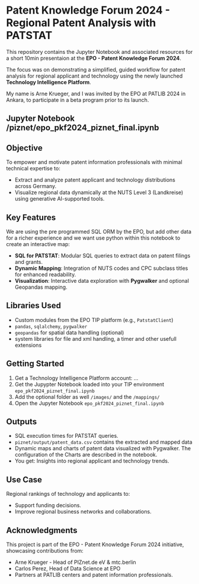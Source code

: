 # Patent Knowledge Forum 2024 - Regional Patent Analysis with PATSTAT

This repository contains the Jupyter Notebook and associated resources for a short 10min presentaion at the **EPO - Patent Knowledge Forum 2024**. 

The focus was on demonstrating a simplified, guided workflow for patent analysis for regional applicant and technology using the newly launched **Technology Intelligence Platform**.

My name is Arne Krueger, and I was invited by the EPO at PATLIB 2024 in Ankara, to participate in a beta program prior to its launch. 

## Jupyter Notebook /piznet/epo_pkf2024_piznet_final.ipynb

## Objective
To empower and motivate patent information professionals with minimal technical expertise to:
- Extract and analyze patent applicant and technology distributions across Germany.
- Visualize regional data dynamically at the NUTS Level 3 (Landkreise) using generative AI-supported tools.

## Key Features
We are using the pre programmed SQL ORM by the EPO, but add other data for a richer experience and we want use python within this notebook to create an interactive map:
- **SQL for PATSTAT**: Modular SQL queries to extract data on patent filings and grants.
- **Dynamic Mapping**: Integration of NUTS codes and CPC subclass titles for enhanced readability.
- **Visualization**: Interactive data exploration with **Pygwalker** and optional Geopandas mapping.

## Libraries Used
- Custom modules from the EPO TIP platform (e.g., `PatstatClient`)
- `pandas`, `sqlalchemy`, `pygwalker`
- `geopandas` for spatial data handling (optional)
- system libraries for file and xml handling, a timer and other usefull extensions

## Getting Started
1. Get a Technology Intelligence Platform account:
   	...
2. Get the Jupypter Notebook loaded into your TIP environment
    `epo_pkf2024_piznet_final.ipynb`
4. Add the optional folder as well
    `/images/` and the `/mappings/`
6. Open the Jupyter Notebook
	`epo_pkf2024_piznet_final.ipynb`
	
## Outputs
- SQL execution times for PATSTAT queries.
- `piznet/output/patent_data.csv` contains the extracted and mapped data
- Dynamic maps and charts of patent data visualized with Pygwalker. The configuration of the Charts are described in the notebook. 
- You get: Insights into regional applicant and technology trends.

## Use Case

Regional rankings of technology and applicants to:
- Support funding decisions.
- Improve regional business networks and collaborations.

 ## Acknowledgments
This project is part of the EPO - Patent Knowledge Forum 2024 initiative, showcasing contributions from:
- Arne Krueger - Head of PIZnet.de eV & mtc.berlin
- Carlos Perez, Head of Data Science at EPO
- Partners at PATLIB centers and patent information professionals.

